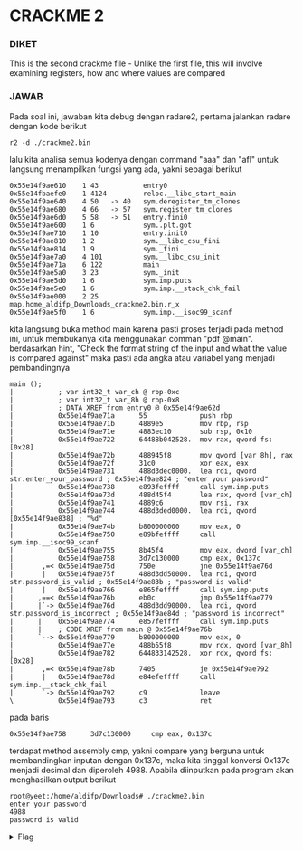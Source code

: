 # CRACKME 2
### DIKET
This is the second crackme file - Unlike the first file, this will involve examining registers, how and where values are compared

### JAWAB
Pada soal ini, jawaban kita debug dengan radare2, pertama jalankan radare dengan kode berikut
```
r2 -d ./crackme2.bin
```
lalu kita analisa semua kodenya dengan command "aaa" dan "afl" untuk langsung menampilkan fungsi yang ada, yakni sebagai berikut
```
0x55e14f9ae610    1 43           entry0
0x55e14fbaefe0    1 4124         reloc.__libc_start_main
0x55e14f9ae640    4 50   -> 40   sym.deregister_tm_clones
0x55e14f9ae680    4 66   -> 57   sym.register_tm_clones
0x55e14f9ae6d0    5 58   -> 51   entry.fini0
0x55e14f9ae600    1 6            sym..plt.got
0x55e14f9ae710    1 10           entry.init0
0x55e14f9ae810    1 2            sym.__libc_csu_fini
0x55e14f9ae814    1 9            sym._fini
0x55e14f9ae7a0    4 101          sym.__libc_csu_init
0x55e14f9ae71a    6 122          main
0x55e14f9ae5a0    3 23           sym._init
0x55e14f9ae5d0    1 6            sym.imp.puts
0x55e14f9ae5e0    1 6            sym.imp.__stack_chk_fail
0x55e14f9ae000    2 25           map.home_aldifp_Downloads_crackme2.bin.r_x
0x55e14f9ae5f0    1 6            sym.imp.__isoc99_scanf
```
kita langsung buka method main karena pasti proses terjadi pada method ini, untuk membukanya kita menggunakan comman "pdf @main". berdasarkan hint, "Check the format string of the input and what the value is compared against" maka pasti ada angka atau variabel yang menjadi pembandingnya
```
main ();
|           ; var int32_t var_ch @ rbp-0xc
|           ; var int32_t var_8h @ rbp-0x8
|           ; DATA XREF from entry0 @ 0x55e14f9ae62d
|           0x55e14f9ae71a      55             push rbp
|           0x55e14f9ae71b      4889e5         mov rbp, rsp
|           0x55e14f9ae71e      4883ec10       sub rsp, 0x10
|           0x55e14f9ae722      64488b042528.  mov rax, qword fs:[0x28]
|           0x55e14f9ae72b      488945f8       mov qword [var_8h], rax
|           0x55e14f9ae72f      31c0           xor eax, eax
|           0x55e14f9ae731      488d3dec0000.  lea rdi, qword str.enter_your_password ; 0x55e14f9ae824 ; "enter your password"                                                                                            
|           0x55e14f9ae738      e893feffff     call sym.imp.puts
|           0x55e14f9ae73d      488d45f4       lea rax, qword [var_ch]
|           0x55e14f9ae741      4889c6         mov rsi, rax
|           0x55e14f9ae744      488d3ded0000.  lea rdi, qword [0x55e14f9ae838] ; "%d"
|           0x55e14f9ae74b      b800000000     mov eax, 0
|           0x55e14f9ae750      e89bfeffff     call sym.imp.__isoc99_scanf
|           0x55e14f9ae755      8b45f4         mov eax, dword [var_ch]
|           0x55e14f9ae758      3d7c130000     cmp eax, 0x137c
|       ,=< 0x55e14f9ae75d      750e           jne 0x55e14f9ae76d
|       |   0x55e14f9ae75f      488d3dd50000.  lea rdi, qword str.password_is_valid ; 0x55e14f9ae83b ; "password is valid"                                                                                                
|       |   0x55e14f9ae766      e865feffff     call sym.imp.puts
|      ,==< 0x55e14f9ae76b      eb0c           jmp 0x55e14f9ae779
|      |`-> 0x55e14f9ae76d      488d3dd90000.  lea rdi, qword str.password_is_incorrect ; 0x55e14f9ae84d ; "password is incorrect"                                                                                        
|      |    0x55e14f9ae774      e857feffff     call sym.imp.puts
|      |    ; CODE XREF from main @ 0x55e14f9ae76b
|      `--> 0x55e14f9ae779      b800000000     mov eax, 0
|           0x55e14f9ae77e      488b55f8       mov rdx, qword [var_8h]
|           0x55e14f9ae782      644833142528.  xor rdx, qword fs:[0x28]
|       ,=< 0x55e14f9ae78b      7405           je 0x55e14f9ae792
|       |   0x55e14f9ae78d      e84efeffff     call sym.imp.__stack_chk_fail
|       `-> 0x55e14f9ae792      c9             leave
\           0x55e14f9ae793      c3             ret
```
pada baris
```
0x55e14f9ae758      3d7c130000     cmp eax, 0x137c
```
terdapat method assembly cmp, yakni compare yang berguna untuk membandingkan inputan dengan 0x137c, maka kita tinggal konversi 0x137c menjadi desimal dan diperoleh 4988. Apabila diinputkan pada program akan menghasilkan output berikut
```
root@yeet:/home/aldifp/Downloads# ./crackme2.bin 
enter your password
4988
password is valid
```
<details>
  <summary>Flag</summary>
  
  ```
  4988
  ```
</details>
